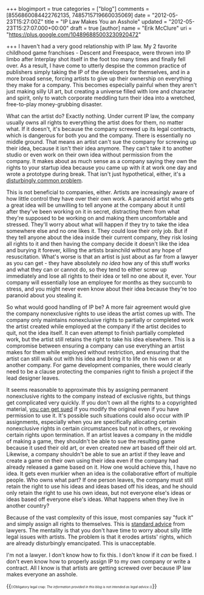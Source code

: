 +++
blogimport = true
categories = ["blog"]
comments = [8556860084422762135, 7485715719660035069]
date = "2012-05-23T15:27:00Z"
title = "IP Law Makes You an Asshole"
updated = "2012-05-23T15:27:07.000+00:00"
draft = true
[author]
name = "Erik McClure"
uri = "https://plus.google.com/104896885003230920472"

+++
I haven't had a very good relationship with IP law. My 2 favorite childhood game franchises - Descent and Freespace, were thrown into IP limbo after Interplay shot itself in the foot too many times and finally fell over. As a result, I have come to utterly despise the common practice of publishers simply taking the IP of the developers for themselves, and in a more broad sense, forcing artists to give up their ownership on everything they make for a company. This becomes especially painful when they aren't just making silly UI art, but creating a universe filled with lore and character and spirit, only to watch corporate meddling turn their idea into a wretched, free-to-play money-grubbing disaster.

What can the artist do? Exactly nothing. Under current IP law, the company usually owns all rights to everything the artist does for them, no matter what. If it doesn't, it's because the company screwed up its legal contracts, which is dangerous for both you and the company. There is essentially no middle ground. That means an artist can't sue the company for screwing up their idea, because it isn't their idea anymore. They can't take it to another studio or even work on their own idea without permission from the company. It makes about as much sense as a company saying they own the rights to your startup idea because you came up with it at work one day and wrote a prototype during break. That isn't just hypothetical, either, it's a [disturbingly common problem](http://www.iplawforstartups.com/analyzing-the-risk-will-my-current-employer-claim-rights-to-my-startups-ip/).

This is not beneficial to companies, either. Artists are increasingly aware of how little control they have over their own work. A paranoid artist who gets a great idea will be unwilling to tell anyone at the company about it until after they've been working on it in secret, distracting them from what they're supposed to be working on and making them uncomfortable and stressed. They'll worry about what will happen if they try to take the idea somewhere else and no one likes it. They could lose their only job. But if they tell anyone about the idea inside their current company, they risk losing all rights to it and then having the company decide it doesn't like the idea and burying it forever, killing the artists brainchild without any hope of resuscitation. What's worse is that an artist is just about as far from a lawyer as you can get - they have absolutely *no idea* how any of this stuff works and what they can or cannot do, so they tend to either screw up immediately and lose all rights to their idea or tell no one about it, ever. Your company will essentially lose an employee for months as they succumb to stress, and you might never even know about their idea because they're too paranoid about you stealing it.

So what would good handling of IP be? A more fair agreement would give the company nonexclusive rights to use ideas the artist comes up with. The company only maintains nonexclusive rights to partially or completed work the artist created while employed at the company if the artist decides to quit, not the idea itself. It can even attempt to finish partially completed work, but the artist still retains the right to take his idea elsewhere. This is a compromise between ensuring a company can use everything an artist makes for them while employed without restriction, and ensuring that the artist can still walk out with his idea and bring it to life on his own or at another company. For game development companies, there would clearly need to be a clause protecting the companies right to finish a project if the lead designer leaves.

It seems reasonable to approximate this by assigning permanent nonexclusive rights to the company instead of exclusive rights, but things get complicated very quickly. If you don't own all the rights to a copyrighted material, [you can get sued](http://www.iplawforstartups.com/why-copyright-assignments-can-be-critical-for-startups/) if you modify the original even if you have permission to use it. It's possible such situations could also occur with IP assignments, especially when you are specifically allocating certain nonexclusive rights in certain circumstances but not in others, or revoking certain rights upon termination. If an artist leaves a company in the middle of making a game, they shouldn't be able to sue the resulting game because it used their old art, or even created new art based off their old art. Likewise, a company shouldn't be able to sue an artist if they leave and create a game on their own using their idea even if the company had already released a game based on it. How one would achieve this, I have no idea. It gets even murkier when an idea is the collaborative effort of multiple people. Who owns what part? If one person leaves, the company must still retain the right to use his ideas and ideas based off his ideas, and he should only retain the right to use his own ideas, but not everyone else's ideas or ideas based off everyone else's ideas. What happens when they live in another country?

Because of the vast complexity of this issue, most companies say "fuck it" and simply assign all rights to themselves. This is [standard advice](http://www.iplawforstartups.com/the-biggest-startup-blunder-failing-to-secure-ownership-of-your-startups-ip/) from lawyers. The mentality is that you don't have time to worry about silly little legal issues with artists. The problem is that it erodes artists' rights, which are already disturbingly emancipated. This is unacceptable.

I'm not a lawyer. I don't know how to fix this. I don't know if it *can* be fixed. I don't even know how to properly assign IP to my own company or write a contract. All I know is that artists are getting screwed over because IP law makes everyone an asshole.

{{<span style="font-size:60%">}}Obligatory legal crap: <i>The information provided in this blog is not intended as legal advice.</i>{{</span>}}
